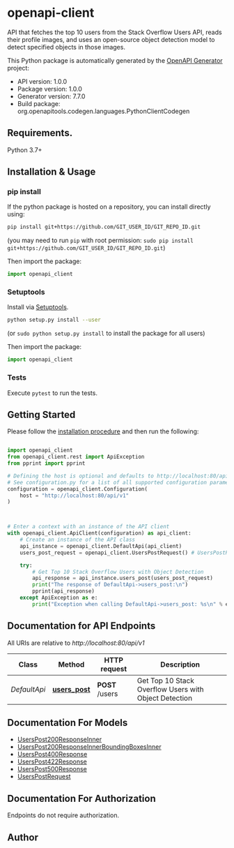 # openapi-client
API that fetches the top 10 users from the Stack Overflow Users API, reads their profile images, and uses an open-source object detection model to detect specified objects in those images.

This Python package is automatically generated by the [OpenAPI Generator](https://openapi-generator.tech) project:

- API version: 1.0.0
- Package version: 1.0.0
- Generator version: 7.7.0
- Build package: org.openapitools.codegen.languages.PythonClientCodegen

## Requirements.

Python 3.7+

## Installation & Usage
### pip install

If the python package is hosted on a repository, you can install directly using:

```sh
pip install git+https://github.com/GIT_USER_ID/GIT_REPO_ID.git
```
(you may need to run `pip` with root permission: `sudo pip install git+https://github.com/GIT_USER_ID/GIT_REPO_ID.git`)

Then import the package:
```python
import openapi_client
```

### Setuptools

Install via [Setuptools](http://pypi.python.org/pypi/setuptools).

```sh
python setup.py install --user
```
(or `sudo python setup.py install` to install the package for all users)

Then import the package:
```python
import openapi_client
```

### Tests

Execute `pytest` to run the tests.

## Getting Started

Please follow the [installation procedure](#installation--usage) and then run the following:

```python

import openapi_client
from openapi_client.rest import ApiException
from pprint import pprint

# Defining the host is optional and defaults to http://localhost:80/api/v1
# See configuration.py for a list of all supported configuration parameters.
configuration = openapi_client.Configuration(
    host = "http://localhost:80/api/v1"
)



# Enter a context with an instance of the API client
with openapi_client.ApiClient(configuration) as api_client:
    # Create an instance of the API class
    api_instance = openapi_client.DefaultApi(api_client)
    users_post_request = openapi_client.UsersPostRequest() # UsersPostRequest | 

    try:
        # Get Top 10 Stack Overflow Users with Object Detection
        api_response = api_instance.users_post(users_post_request)
        print("The response of DefaultApi->users_post:\n")
        pprint(api_response)
    except ApiException as e:
        print("Exception when calling DefaultApi->users_post: %s\n" % e)

```

## Documentation for API Endpoints

All URIs are relative to *http://localhost:80/api/v1*

Class | Method | HTTP request | Description
------------ | ------------- | ------------- | -------------
*DefaultApi* | [**users_post**](docs/DefaultApi.md#users_post) | **POST** /users | Get Top 10 Stack Overflow Users with Object Detection


## Documentation For Models

 - [UsersPost200ResponseInner](docs/UsersPost200ResponseInner.md)
 - [UsersPost200ResponseInnerBoundingBoxesInner](docs/UsersPost200ResponseInnerBoundingBoxesInner.md)
 - [UsersPost400Response](docs/UsersPost400Response.md)
 - [UsersPost422Response](docs/UsersPost422Response.md)
 - [UsersPost500Response](docs/UsersPost500Response.md)
 - [UsersPostRequest](docs/UsersPostRequest.md)


<a id="documentation-for-authorization"></a>
## Documentation For Authorization

Endpoints do not require authorization.


## Author




